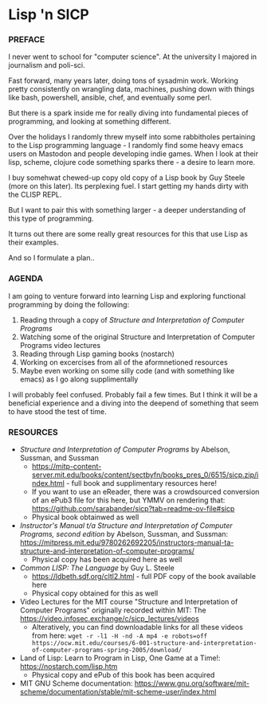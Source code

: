 # Lisp 'n SICP

### PREFACE

I never went to school for "computer science". At the university I majored in journalism and poli-sci.

Fast forward, many years later, doing tons of sysadmin work. Working pretty consistently on wrangling data, machines, pushing down with things like bash, powershell, ansible, chef, and eventually some perl.

But there is a spark inside me for really diving into fundamental pieces of programming, and looking at something different.

Over the holidays I randomly threw myself into some rabbitholes pertaining to the Lisp programming language - I randomly find some heavy emacs users on Mastodon and people developing indie games. When I look at their lisp, scheme, clojure code something sparks there - a desire to learn more.

I buy somehwat chewed-up copy old copy of a Lisp book by Guy Steele (more on this later). Its perplexing fuel. I start getting my hands dirty with the CLISP REPL. 

But I want to pair this with something larger - a deeper understanding of this type of programming. 

It turns out there are some really great resources for this that use Lisp as their examples.

And so I formulate a plan..

### AGENDA

I am going to venture forward into learning Lisp and exploring functional programming by doing the following:

1. Reading through a copy of _Structure and Interpretation of Computer Programs_
2. Watching some of the original Structure and Interpretation of Computer Programs video lectures
3. Reading through Lisp gaming books (nostarch)
4. Working on excercises from all of the aformnetioned resources
5. Maybe even working on some silly code (and with something like emacs) as I go along supplimentally

I will probably feel confused. Probably fail a few times. But I think it will be a beneficial experience and a diving into the deepend of something that seem to have stood the test of time.

### RESOURCES

- _Structure and Interpretation of Computer Programs_ by Abelson, Sussman, and Sussman 
  - https://mitp-content-server.mit.edu/books/content/sectbyfn/books_pres_0/6515/sicp.zip/index.html - full book and supplimentary resources here!
  - If you want to use an eReader, there was a crowdsourced conversion of an ePub3 file for this here, but YMMV on rendering that: https://github.com/sarabander/sicp?tab=readme-ov-file#sicp
  - Physical book obtainwed as well 
- _Instructor's Manual t/a Structure and Interpretation of Computer Programs, second edition_ by Abelson, Sussman, and Sussman: https://mitpress.mit.edu/9780262692205/instructors-manual-ta-structure-and-interpretation-of-computer-programs/
  - Physical copy has been acquired here as well
- _Common LISP: The Language_ by Guy L. Steele
  - https://ldbeth.sdf.org/cltl2.html - full PDF copy of the book available here
  - Physical copy obtained for this as well
- Video Lectures for the MIT course "Structure and Interpretation of Computer Programs" originally recorded within MIT: The https://video.infosec.exchange/c/sicp_lectures/videos
  - Alteratively, you can find downloadable links for all these videos from here: `wget -r -l1 -H -nd -A mp4 -e robots=off https://ocw.mit.edu/courses/6-001-structure-and-interpretation-of-computer-programs-spring-2005/download/`
- Land of Lisp: Learn to Program in Lisp, One Game at a Time!: https://nostarch.com/lisp.htm
  - Physical copy and ePub of this book has been acquired
- MIT GNU Scheme documentation: https://www.gnu.org/software/mit-scheme/documentation/stable/mit-scheme-user/index.html
